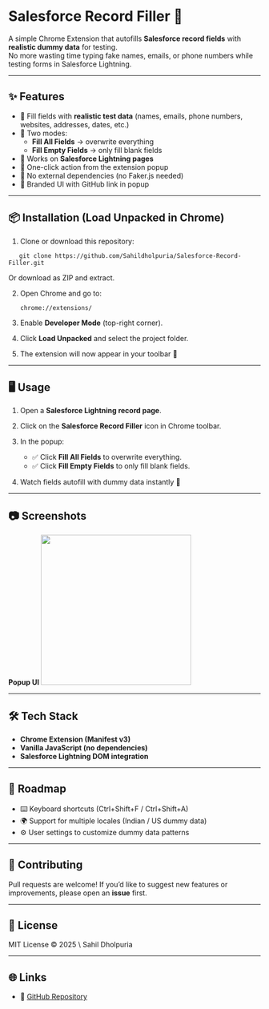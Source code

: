 
# Salesforce Record Filler 🚀

A simple Chrome Extension that autofills **Salesforce record fields** with **realistic dummy data** for testing.  
No more wasting time typing fake names, emails, or phone numbers while testing forms in Salesforce Lightning.

---

## ✨ Features
- 🔹 Fill fields with **realistic test data** (names, emails, phone numbers, websites, addresses, dates, etc.)
- 🔹 Two modes:
  - **Fill All Fields** → overwrite everything
  - **Fill Empty Fields** → only fill blank fields
- 🔹 Works on **Salesforce Lightning pages**
- 🔹 One-click action from the extension popup
- 🔹 No external dependencies (no Faker.js needed)
- 🔹 Branded UI with GitHub link in popup

---

## 📦 Installation (Load Unpacked in Chrome)

1. Clone or download this repository:
```
   git clone https://github.com/Sahildholpuria/Salesforce-Record-Filler.git
````

Or download as ZIP and extract.

2. Open Chrome and go to:

   ```
   chrome://extensions/
   ```

3. Enable **Developer Mode** (top-right corner).

4. Click **Load Unpacked** and select the project folder.

5. The extension will now appear in your toolbar 🎉

---

## 🖥️ Usage

1. Open a **Salesforce Lightning record page**.
2. Click on the **Salesforce Record Filler** icon in Chrome toolbar.
3. In the popup:

   * ✅ Click **Fill All Fields** to overwrite everything.
   * ✅ Click **Fill Empty Fields** to only fill blank fields.
4. Watch fields autofill with dummy data instantly 🚀

---

## 📷 Screenshots

**Popup UI** <img src="icons/screenshot.png" width="300" />

---

## 🛠️ Tech Stack

* **Chrome Extension (Manifest v3)**
* **Vanilla JavaScript (no dependencies)**
* **Salesforce Lightning DOM integration**

---

## 📌 Roadmap

* ⌨️ Keyboard shortcuts (Ctrl+Shift+F / Ctrl+Shift+A)
* 🌍 Support for multiple locales (Indian / US dummy data)
* ⚙️ User settings to customize dummy data patterns

---

## 🤝 Contributing

Pull requests are welcome!
If you’d like to suggest new features or improvements, please open an **issue** first.

---

## 📜 License

MIT License © 2025 \ Sahil Dholpuria

---

## 🌐 Links

* 🔗 [GitHub Repository](https://github.com/Sahildholpuria/Salesforce-Record-Filler.git)

